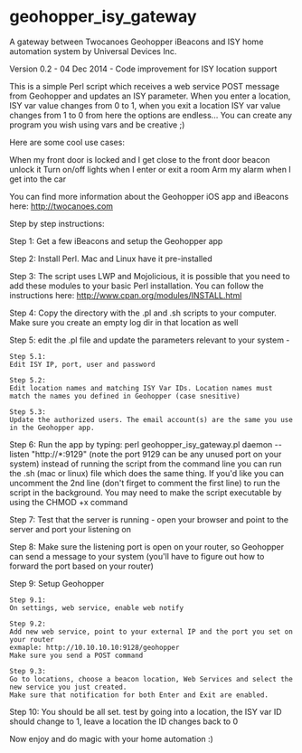 geohopper_isy_gateway
=====================

A gateway between Twocanoes Geohopper iBeacons and ISY home automation system by Universal Devices Inc.

Version 0.2  -  04 Dec 2014 - Code improvement for ISY location support


This is a simple Perl script which receives a web service POST message from Geohopper and updates an ISY parameter. When you enter a location, ISY var value changes from 0 to 1, when you exit a location ISY var value changes from 1 to 0 from here the options are endless...
You can create any program you wish using vars and be creative ;)

Here are some cool use cases:

When my front door is locked and I get close to the front door beacon unlock it
Turn on/off lights when I enter or exit a room
Arm my alarm when I get into the car

You can find more information about the Geohopper iOS app and iBeacons here:
http://twocanoes.com


Step by step instructions:

Step 1:
Get a few iBeacons and setup the Geohopper app

Step 2:
Install Perl. Mac and Linux have it pre-installed

Step 3:
The script uses LWP and Mojolicious, it is possible that you need to add these modules to your basic Perl installation.
You can follow the instructions here: http://www.cpan.org/modules/INSTALL.html

Step 4:
Copy the directory with the .pl and .sh scripts to your computer. Make sure you create an empty log dir in that location as well

Step 5:
edit the .pl file and update the parameters relevant to your system -

    Step 5.1:
    Edit ISY IP, port, user and password
    
    Step 5.2:
    Edit location names and matching ISY Var IDs. Location names must match the names you defined in Geohopper (case snesitive)
    
    Step 5.3:
    Update the authorized users. The email account(s) are the same you use in the Geohopper app.
    
Step 6:
Run the app by typing: perl geohopper_isy_gateway.pl daemon --listen "http://*:9129"
(note the port 9129 can be any unused port on your system)
instead of running the script from the command line you can run the .sh (mac or linux) file which does the same thing. If you'd like you can uncomment the 2nd line (don't firget to comment the first line) to run the script in the background.
You may need to make the script executable by using the CHMOD +x command

Step 7:
Test that the server is running - open your browser and point to the server and port your listening on

Step 8:
Make sure the listening port is open on your router, so Geohopper can send a message to your system
(you'll have to figure out how to forward the port based on your router)

Step 9:
Setup Geohopper

    Step 9.1:
    On settings, web service, enable web notify
    
    Step 9.2: 
    Add new web service, point to your external IP and the port you set on your router
    exmaple: http://10.10.10.10:9128/geohopper
    Make sure you send a POST command
    
    Step 9.3:
    Go to locations, choose a beacon location, Web Services and select the new service you just created.
    Make sure that notification for both Enter and Exit are enabled.
    
Step 10:
You should be all set. test by going into a location, the ISY var ID should change to 1, leave a location the ID changes back to 0

Now enjoy and do magic with your home automation :)

    
    


